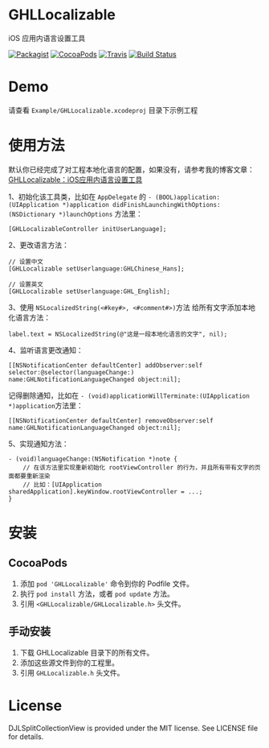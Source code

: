 # GHLLocalizable

iOS 应用内语言设置工具

[![Packagist](https://img.shields.io/badge/license-MIT-green.svg)](https://raw.githubusercontent.com/gonghonglou/GHLLocalizable/master/LICENSE)
[![CocoaPods](https://img.shields.io/badge/pod-v1.3.1-green.svg)](https://cocoapods.org/pods/GHLLocalizable)
[![Travis](https://img.shields.io/badge/platform-ios-green.svg)](https://www.apple.com/nl/ios)
[![Build Status](https://travis-ci.org/gonghonglou/GHLLocalizable.svg?branch=master)](https://travis-ci.org/gonghonglou/GHLLocalizable)


# Demo
请查看 `Example/GHLLocalizable.xcodeproj` 目录下示例工程

# 使用方法

默认你已经完成了对工程本地化语言的配置，如果没有，请参考我的博客文章：[GHLLocalizable：iOS应用内语言设置工具](http://gonghonglou.com/2018/03/14/GHLLocalizable/)


1、初始化该工具类，比如在 `AppDelegate` 的 `- (BOOL)application:(UIApplication *)application didFinishLaunchingWithOptions:(NSDictionary *)launchOptions` 方法里：
```
[GHLLocalizableController initUserLanguage];
```

2、更改语言方法：
```
// 设置中文
[GHLLocalizable setUserlanguage:GHLChinese_Hans];

// 设置英文
[GHLLocalizable setUserlanguage:GHL_English];
```

3、使用 `NSLocalizedString(<#key#>, <#comment#>)`方法 给所有文字添加本地化语言方法：
```
label.text = NSLocalizedString(@"这是一段本地化语言的文字", nil);
```

4、监听语言更改通知：
```
[[NSNotificationCenter defaultCenter] addObserver:self selector:@selector(languageChange:) name:GHLNotificationLanguageChanged object:nil];
```

记得删除通知，比如在 `- (void)applicationWillTerminate:(UIApplication *)application`方法里：
```
[[NSNotificationCenter defaultCenter] removeObserver:self name:GHLNotificationLanguageChanged object:nil];
```

5、实现通知方法：
```
- (void)languageChange:(NSNotification *)note {
    // 在该方法里实现重新初始化 rootViewController 的行为，并且所有带有文字的页面都要重新渲染
    // 比如：[UIApplication sharedApplication].keyWindow.rootViewController = ...;
}
```

# 安装
## CocoaPods
1. 添加 `pod 'GHLLocalizable'` 命令到你的 Podfile 文件。
2. 执行 `pod install` 方法，或者 `pod update` 方法。
3. 引用 `<GHLLocalizable/GHLLocalizable.h>` 头文件。

## 手动安装
1. 下载 GHLLocalizable 目录下的所有文件。
2. 添加这些源文件到你的工程里。
3. 引用 `GHLLocalizable.h` 头文件。

# License
DJLSplitCollectionView is provided under the MIT license. See LICENSE file for details.

